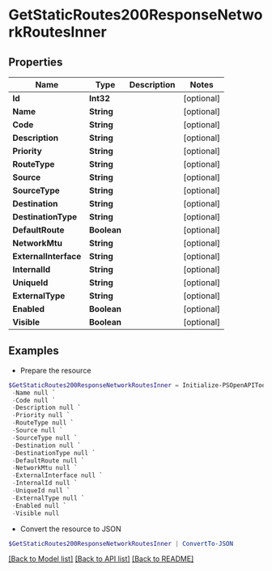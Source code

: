 # GetStaticRoutes200ResponseNetworkRoutesInner
## Properties

Name | Type | Description | Notes
------------ | ------------- | ------------- | -------------
**Id** | **Int32** |  | [optional] 
**Name** | **String** |  | [optional] 
**Code** | **String** |  | [optional] 
**Description** | **String** |  | [optional] 
**Priority** | **String** |  | [optional] 
**RouteType** | **String** |  | [optional] 
**Source** | **String** |  | [optional] 
**SourceType** | **String** |  | [optional] 
**Destination** | **String** |  | [optional] 
**DestinationType** | **String** |  | [optional] 
**DefaultRoute** | **Boolean** |  | [optional] 
**NetworkMtu** | **String** |  | [optional] 
**ExternalInterface** | **String** |  | [optional] 
**InternalId** | **String** |  | [optional] 
**UniqueId** | **String** |  | [optional] 
**ExternalType** | **String** |  | [optional] 
**Enabled** | **Boolean** |  | [optional] 
**Visible** | **Boolean** |  | [optional] 

## Examples

- Prepare the resource
```powershell
$GetStaticRoutes200ResponseNetworkRoutesInner = Initialize-PSOpenAPIToolsGetStaticRoutes200ResponseNetworkRoutesInner  -Id null `
 -Name null `
 -Code null `
 -Description null `
 -Priority null `
 -RouteType null `
 -Source null `
 -SourceType null `
 -Destination null `
 -DestinationType null `
 -DefaultRoute null `
 -NetworkMtu null `
 -ExternalInterface null `
 -InternalId null `
 -UniqueId null `
 -ExternalType null `
 -Enabled null `
 -Visible null
```

- Convert the resource to JSON
```powershell
$GetStaticRoutes200ResponseNetworkRoutesInner | ConvertTo-JSON
```

[[Back to Model list]](../README.md#documentation-for-models) [[Back to API list]](../README.md#documentation-for-api-endpoints) [[Back to README]](../README.md)

